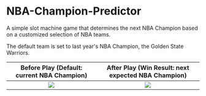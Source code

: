# NBA-Champion-Predictor
A simple slot machine game that determines the next NBA Champion based on a customized selection of NBA teams.

The default team is set to last year's NBA Champion, the Golden State Warriors.

Before Play (Default: current NBA Champion)          |  After Play (Win Result: next expected NBA Champion)
:---------------------------------------------------:|:---------------------------------------------------:
![](https://people.rit.edu/~dl2224/252/initial.png)  |  ![](https://people.rit.edu/~dl2224/252/result.png)

